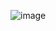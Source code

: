 ![image](https://cloud.githubusercontent.com/assets/2901201/9378079/8f0954fe-4759-11e5-916b-94fa6d14dfe8.png)
